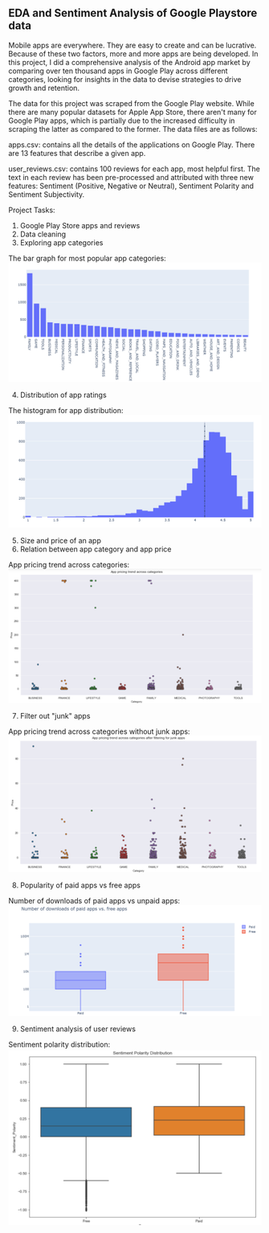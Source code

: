 ## EDA and Sentiment Analysis of Google Playstore data

Mobile apps are everywhere. They are easy to create and can be lucrative. Because of these two factors, more and more apps are being developed. In this project, I did a comprehensive analysis of the Android app market by comparing over ten thousand apps in Google Play across different categories, looking for insights in the data to devise strategies to drive growth and retention.

The data for this project was scraped from the Google Play website. While there are many popular datasets for Apple App Store, there aren't many for Google Play apps, which is partially due to the increased difficulty in scraping the latter as compared to the former. The data files are as follows:

apps.csv: contains all the details of the applications on Google Play. There are 13 features that describe a given app.

user_reviews.csv: contains 100 reviews for each app, most helpful first. The text in each review has been pre-processed and attributed with three new features: Sentiment (Positive, Negative or Neutral), Sentiment Polarity and Sentiment Subjectivity.

Project Tasks:

1. Google Play Store apps and reviews </br>
2. Data cleaning </br>
3. Exploring app categories </br>
 
The bar graph for most popular app categories:
![alt text](https://github.com/arjuaman/Android-App-Market-On-Google-Play-Store/blob/master/1_%20(1).png)

4. Distribution of app ratings </br>

The histogram for app distribution:
![alt text](https://github.com/arjuaman/Android-App-Market-On-Google-Play-Store/blob/master/1_%20(2).png)

5. Size and price of an app </br>
6. Relation between app category and app price </br>

App pricing trend across categories:
![alt text](https://github.com/arjuaman/Android-App-Market-On-Google-Play-Store/blob/master/1_%20(3).png)

7. Filter out "junk" apps </br>

App pricing trend across categories without junk apps:
![alt text](https://github.com/arjuaman/Android-App-Market-On-Google-Play-Store/blob/master/1_%20(4).png)

8. Popularity of paid apps vs free apps </br>

Number of downloads of paid apps vs unpaid apps:
![alt text](https://github.com/arjuaman/Android-App-Market-On-Google-Play-Store/blob/master/1_%20(5).png)

9. Sentiment analysis of user reviews </br>

Sentiment polarity distribution:
![alt text](https://github.com/arjuaman/Android-App-Market-On-Google-Play-Store/blob/master/1_%20(6).png)
